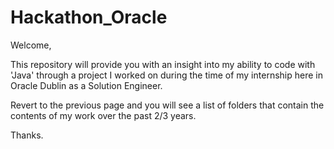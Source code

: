 # Hackathon_Oracle

Welcome,

This repository will provide you with an insight into my ability to code with 'Java' through a project I worked on during the time of my internship here in Oracle Dublin as a Solution Engineer.

Revert to the previous page and you will see a list of folders that contain the contents of my work over the past 2/3 years.

Thanks.
